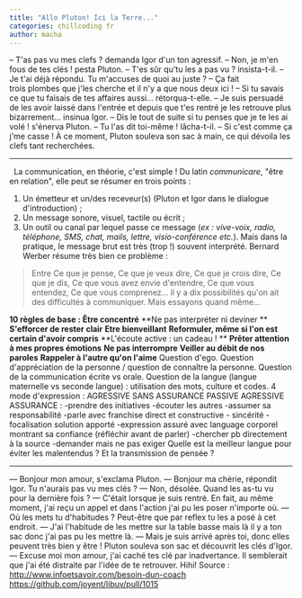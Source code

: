 ```yaml
---
title: "Allo Pluton! Ici la Terre..."
categories: chillcoding fr
author: macha
---
```


– T'as pas vu mes clefs ? demanda Igor d'un ton agressif. – Non, je m'en fous de tes clés ! pesta Pluton. – T'es sûr qu'tu les a pas vu ? insista-t-il. – Je t'ai déjà répondu. Tu m'accuses de quoi au juste ? – Ça fait trois plombes que j'les cherche et il n'y a que nous deux ici ! – Si tu savais ce que tu faisais de tes affaires aussi... rétorqua-t-elle. – Je suis persuadé de les avoir laissé dans l'entrée et depuis que t'es rentré je les retrouve plus bizarrement... insinua Igor. – Dis le tout de suite si tu penses que je te les ai volé ! s'énerva Pluton. – Tu l'as dit toi-même ! lâcha-t-il. – Si c'est comme ça j'me casse ! À ce moment, Pluton souleva son sac à main, ce qui dévoila les clefs tant recherchées.  

* * *

  La communication, en théorie, c'est simple ! Du latin _communicare_, "être en relation", elle peut se résumer en trois points :

  1. Un émetteur et un/des receveur(s) (Pluton et Igor dans le dialogue d'introduction) ;
  2. Un message sonore, visuel, tactile ou écrit ;
  3. Un outil ou canal par lequel passe ce message (_ex : vive-voix, radio, téléphone, SMS, chat, mails, lettre, visio-conférence etc._).
Mais dans la pratique, le message brut est très (trop !) souvent interprété. Bernard Werber résume très bien ce problème :

> Entre Ce que je pense, Ce que je veux dire, Ce que je crois dire, Ce que je dis, Ce que vous avez envie d'entendre, Ce que vous entendez, Ce que vous comprenez... il y a dix possibilités qu'on ait des difficultés à communiquer. Mais essayons quand même...

**10 règles de base :** **Être concentré** **Ne pas interpréter ni deviner ** **S'efforcer de rester clair** **Etre bienveillant** **Reformuler, même si l'on est certain d'avoir compris** **L'écoute active : un cadeau ! ** **Prêter attention à mes propres émotions** **Ne pas interrompre** **Veiller au débit de nos paroles** **Rappeler à l'autre qu'on l'aime** Question d'ego. Question d'appréciation de la personne / question de connaître la personne. Question de la communication écrite vs orale. Question de la langue (langue maternelle vs seconde langue) : utilisation des mots, culture et codes. 4 mode d'expression : AGRESSIVE SANS ASSURANCE PASSIVE AGRESSIVE ASSURANCE : -prendre des initiatives -écouter les autres -assumer sa responsabilité -parle avec franchise direct et constructive \- sincérité -focalisation solution apporté -expression assuré avec language corporel montrant sa confiance (réfléchir avant de parler) -chercher pb directement à la source -demander mais ne pas exiger Quelle est la meilleur langue pour éviter les malentendus ? Et la transmission de pensée ?  

* * *

— Bonjour mon amour, s'exclama Pluton. — Bonjour ma chérie, répondit Igor. Tu n'aurais pas vu mes clés ? — Non, désolée. Quand les as-tu vu pour la dernière fois ? — C'était lorsque je suis rentré. En fait, au même moment, j'ai reçu un appel et dans l'action j'ai pu les poser n'importe où. — Où les mets tu d'habitudes ? Peut-être que par reflex tu les a posé à cet endroit. — J'ai l'habitude de les mettre sur la table basse mais là il y a ton sac donc j'ai pas pu les mettre là. — Mais je suis arrivé après toi, donc elles peuvent très bien y être ! Pluton souleva son sac et découvrit les clés d'Igor. — Excuse moi mon amour, j'ai caché tes clé par inadvertance. Il semblerait que j'ai été distraite par l'idée de te retrouver. Hihi! Source : http://www.infoetsavoir.com/besoin-dun-coach https://github.com/joyent/libuv/pull/1015

